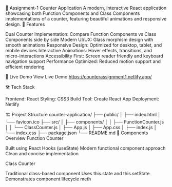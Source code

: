 🧮 Assignment-1 Counter Application
A modern, interactive React application showcasing both Function Components and Class Components implementations of a counter, featuring beautiful animations and responsive design.
🌟 Features

Dual Counter Implementation: Compare Function Components vs Class Components side by side
Modern UI/UX: Glass morphism design with smooth animations
Responsive Design: Optimized for desktop, tablet, and mobile devices
Interactive Animations: Hover effects, transitions, and micro-interactions
Accessibility First: Screen reader friendly and keyboard navigation support
Performance Optimized: Reduced motion support and efficient rendering

🚀 Live Demo
View Live Demo https://counterassignment1.netlify.app/

🛠️ Tech Stack

Frontend: React 
Styling: CSS3
Build Tool: Create React App
Deployment: Netlify

🏗️ Project Structure
counter-application/
├── public/
│   ├── index.html
│   └── favicon.ico
├── src/
│   ├── components/
│   │   ├── FunctionCounter.js
│   │   └── ClassCounter.js
│   ├── App.js
│   ├── App.css
│   ├── index.js
│   └── index.css
├── package.json
└── README.md
🎯 Components Overview
Function Counter

Built using React Hooks (useState)
Modern functional component approach
Clean and concise implementation

Class Counter

Traditional class-based component
Uses this.state and this.setState
Demonstrates component lifecycle meth
